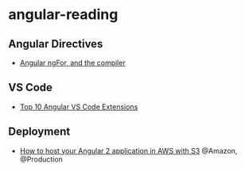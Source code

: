 # angular-reading

## Angular Directives
* [Angular ngFor, <ng-template> and the compiler](https://toddmotto.com/angular-ngfor-template-element)


## VS Code

* [Top 10 Angular VS Code Extensions](http://devboosts.com/2017/02/08/top-10-vs-code-extensions/)



## Deployment
* [How to host your Angular 2 application in AWS with S3](https://www.johnlouros.com/blog/host-your-angular-app-in-aws-s3)
@Amazon, @Production
